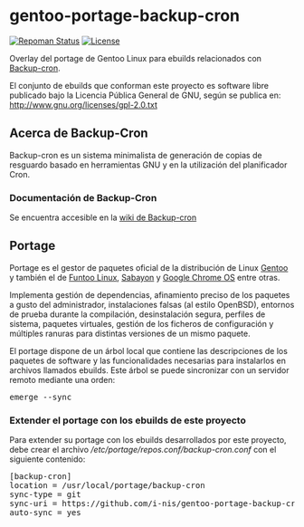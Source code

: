 # gentoo-portage-backup-cron

[![Repoman Status](https://travis-ci.org/ingeniovirtual/gentoo-portage-backup-cron.svg?branch=master)](https://travis-ci.org/ingeniovirtual/gentoo-portage-backup-cron) [![License](http://img.shields.io/:license-gpl-green.svg)](https://tldrlegal.com/license/gnu-general-public-license-v2)


Overlay del portage de Gentoo Linux para ebuilds relacionados con [Backup-cron](https://proyectos.ingeniovirtual.com.ar/projects/backup-cron).

El conjunto de ebuilds que conforman este proyecto es software libre publicado bajo la Licencia Pública General de GNU, según se publica en: http://www.gnu.org/licenses/gpl-2.0.txt

## Acerca de Backup-Cron

Backup-cron es un sistema minimalista de generación de copias de resguardo basado en herramientas GNU y en la utilización del planificador Cron.

### Documentación de Backup-Cron

Se encuentra accesible en la [wiki de Backup-cron](https://proyectos.ingeniovirtual.com.ar/projects/backup-cron/wiki)

## Portage

Portage es el gestor de paquetes oficial de la distribución de Linux [Gentoo](https://es.wikipedia.org/wiki/Gentoo_Linux) y también el de [Funtoo Linux](https://en.wikipedia.org/wiki/Funtoo_Linux), [Sabayon](https://en.wikipedia.org/wiki/Sabayon_Linux) y [Google Chrome OS](https://es.wikipedia.org/wiki/Chrome_OS) entre otras.

Implementa gestión de dependencias, afinamiento preciso de los paquetes a gusto del administrador, instalaciones falsas (al estilo OpenBSD), entornos de prueba durante la compilación, desinstalación segura, perfiles de sistema, paquetes virtuales, gestión de los ficheros de configuración y múltiples ranuras para distintas versiones de un mismo paquete.

El portage dispone de un árbol local que contiene las descripciones de los paquetes de software y las funcionalidades necesarias para instalarlos en archivos llamados ebuilds. Este árbol se puede sincronizar con un servidor remoto mediante una orden:

<pre>
emerge --sync
</pre> 

### Extender el portage con los ebuilds de este proyecto

Para extender su portage con los ebuilds desarrollados por este proyecto, debe crear el archivo _/etc/portage/repos.conf/backup-cron.conf_ con el siguiente contenido:

<pre>
[backup-cron]
location = /usr/local/portage/backup-cron
sync-type = git
sync-uri = https://github.com/i-nis/gentoo-portage-backup-cron.git
auto-sync = yes
</pre>
